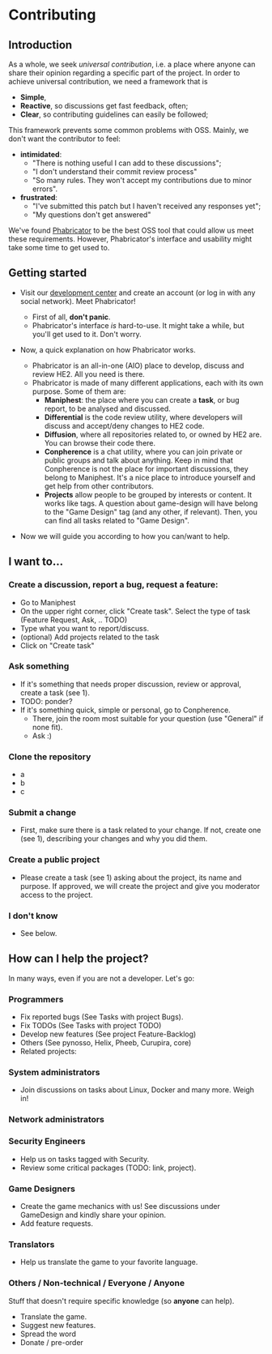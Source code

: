# Contributing

## Introduction

As a whole, we seek *universal contribution*, i.e. a place where anyone can share their opinion regarding a specific part of the project. In order to achieve universal contribution, we need a framework that is

 - **Simple**, 
 - **Reactive**, so discussions get fast feedback, often;
 - **Clear**, so contributing guidelines can easily be followed;
 

This framework prevents some common problems with OSS. Mainly, we don't want the contributor to feel:

- **intimidated**:
    - "There is nothing useful I can add to these discussions";
    - "I don't understand their commit review process"
    - "So many rules. They won't accept my contributions due to minor errors".
- **frustrated**:
    - "I've submitted this patch but I haven't received any responses yet";
    - "My questions don't get answered"


We've found [Phabricator](http://phabricator.org) to be the best OSS tool that could allow us meet these requirements. However, Phabricator's interface and usability might take some time to get used to.

## Getting started 

- Visit our [development center](https://dev.hackerexperience.com) and create an account (or log in with any social network). Meet Phabricator!

    - First of all, **don't panic**.
    - Phabricator's interface *is* hard-to-use. It might take a while, but you'll get used to it. Don't worry.
    
    
- Now, a quick explanation on how Phabricator works.  
    - Phabricator is an all-in-one (AIO) place to develop, discuss and review HE2. All you need is there.
    - Phabricator is made of many different applications, each with its own purpose. Some of them are:
        - **Maniphest**: the place where you can create a **task**, or bug report, to be analysed and discussed.
        - **Differential** is the code review utility, where developers will discuss and accept/deny changes to HE2 code.
        - **Diffusion**, where all repositories related to, or owned by HE2 are. You can browse their code there.
        - **Conpherence** is a chat utility, where you can join private or public groups and talk about anything. Keep in mind that Conpherence is not the place for important discussions, they belong to Maniphest. It's a nice place to introduce yourself and get help from other contributors.
        - **Projects** allow people to be grouped by interests or content. It works like tags. A question about game-design will have belong to the "Game Design" tag (and any other, if relevant). Then, you can find all tasks related to "Game Design".


- Now we will guide you according to how you can/want to help.


## I want to...

### Create a discussion, report a bug, request a feature:

- Go to Maniphest
- On the upper right corner, click "Create task". Select the type of task (Feature Request, Ask, .. TODO)
- Type what you want to report/discuss.
- (optional) Add projects related to the task
- Click on "Create task"

### Ask something

- If it's something that needs proper discussion, review or approval, create a task (see 1).
- TODO: ponder?
- If it's something quick, simple or personal, go to Conpherence.
    - There, join the room most suitable for your question (use "General" if none fit).
    - Ask :)

### Clone the repository

- a
- b
- c

### Submit a change

- First, make sure there is a task related to your change. If not, create one (see 1), describing your changes and why you did them.

### Create a public project

- Please create a task (see 1) asking about the project, its name and purpose. If approved, we will create the project and give you moderator access to the project.

### I don't know
- See below.

## How can I help the project?

In many ways, even if you are not a developer. Let's go:

### Programmers

- Fix reported bugs (See Tasks with project Bugs).
- Fix TODOs (See Tasks with project TODO)
- Develop new features (See project Feature-Backlog)
- Others (See pynosso, Helix, Pheeb, Curupira, core)
- Related projects:

### System administrators

- Join discussions on tasks about Linux, Docker and many more. Weigh in!

### Network administrators

### Security Engineers

- Help us on tasks tagged with Security.
- Review some critical packages (TODO: link, project).

### Game Designers

- Create the game mechanics with us! See discussions under GameDesign and kindly share your opinion.
- Add feature requests.

### Translators

- Help us translate the game to your favorite language.

### Others / Non-technical / Everyone / Anyone
Stuff that doesn't require specific knowledge (so **anyone** can help).

- Translate the game.
- Suggest new features.
- Spread the word
- Donate / pre-order